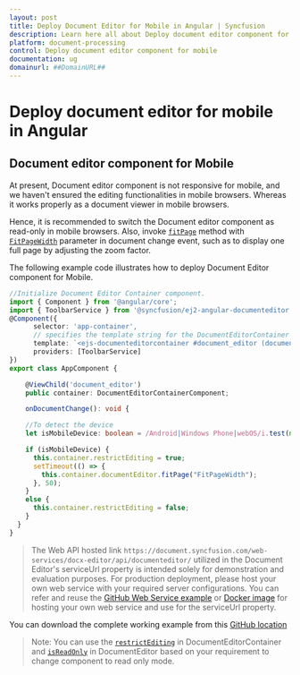 ```yaml
---
layout: post
title: Deploy Document Editor for Mobile in Angular | Syncfusion
description: Learn here all about Deploy document editor component for mobile in Syncfusion Angular Document editor component of Syncfusion Essential JS 2 and more.
platform: document-processing
control: Deploy document editor component for mobile 
documentation: ug
domainurl: ##DomainURL##
---
```


# Deploy document editor for mobile in Angular

## Document editor component for Mobile

At present, Document editor component is not responsive for mobile, and we haven't ensured the editing functionalities in mobile browsers. Whereas it works properly as a document viewer in mobile browsers.

Hence, it is recommended to switch the Document editor component as read-only in mobile browsers. Also, invoke [`fitPage`](https://ej2.syncfusion.com/angular/documentation/api/document-editor/#fitpage) method with [`FitPageWidth`](https://ej2.syncfusion.com/angular/documentation/api/document-editor/pageFitType/) parameter in document change event, such as to display one full page by adjusting the zoom factor.

The following example code illustrates how to deploy Document Editor component for Mobile.

```typescript
//Initialize Document Editor Container component.
import { Component } from '@angular/core';
import { ToolbarService } from '@syncfusion/ej2-angular-documenteditor';
@Component({
      selector: 'app-container',
      // specifies the template string for the DocumentEditorContainer component
      template: `<ejs-documenteditorcontainer #document_editor (documentChange)="onDocumentChange()" serviceUrl="https://document.syncfusion.com/web-services/docx-editor/api/documenteditor/" height="600px" style="display:block" [enableToolbar]=true> </ejs-documenteditorcontainer>`,
      providers: [ToolbarService]
})
export class AppComponent {

    @ViewChild('document_editor')
    public container: DocumentEditorContainerComponent;

    onDocumentChange(): void {

    //To detect the device
    let isMobileDevice: boolean = /Android|Windows Phone|webOS/i.test(navigator.userAgent);

    if (isMobileDevice) {
      this.container.restrictEditing = true;
      setTimeout(() => {
        this.container.documentEditor.fitPage("FitPageWidth");
      }, 50);
    }
    else {
      this.container.restrictEditing = false;
    }
  }
}
```

> The Web API hosted link `https://document.syncfusion.com/web-services/docx-editor/api/documenteditor/` utilized in the Document Editor's serviceUrl property is intended solely for demonstration and evaluation purposes. For production deployment, please host your own web service with your required server configurations. You can refer and reuse the [GitHub Web Service example](https://github.com/SyncfusionExamples/EJ2-DocumentEditor-WebServices) or [Docker image](https://hub.docker.com/r/syncfusion/word-processor-server) for hosting your own web service and use for the serviceUrl property.

You can download the complete working example from this [GitHub location](https://github.com/SyncfusionExamples/Deploy-Document-Editor-in-Mobile-Friendly-Web-page/)

>Note: You can use the [`restrictEditing`](https://ej2.syncfusion.com/angular/documentation/api/document-editor-container/#restrictediting) in DocumentEditorContainer and [`isReadOnly`](https://ej2.syncfusion.com/angular/documentation/api/document-editor/#isreadonly) in DocumentEditor based on your requirement to change component to read only mode.